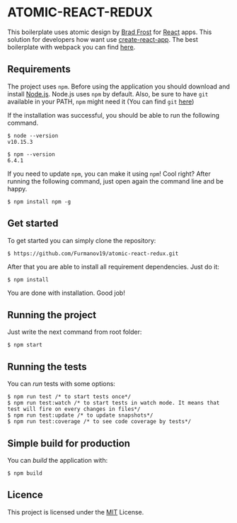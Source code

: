 # ATOMIC-REACT-REDUX

This boilerplate uses atomic design by [Brad Frost](http://bradfrost.com/) for [React](https://reactjs.org/) apps. This solution for developers how want use [create-react-app](https://github.com/facebook/create-react-app). The best boilerplate with webpack you can find [here](https://github.com/diegohaz/arc).

## Requirements

The project uses `npm`. Before using the application you should download and install
[Node.js](https://nodejs.org/en/). Node.js uses `npm` by default.
Also, be sure to have `git` available in your PATH, `npm` might need it (You can find `git` [here](https://git-scm.com/downloads))

If the installation was successful, you should be able to run the following command.

```
$ node --version
v10.15.3
```

```
$ npm --version
6.4.1
```

If you need to update `npm`, you can make it using `npm`! Cool right? After running the following command, just open again the command line and be happy.

```
$ npm install npm -g
```

## Get started

To get started you can simply clone the repository:

```
$ https://github.com/Furmanov19/atomic-react-redux.git
```

After that you are able to install all requirement dependencies. Just do it:

```
$ npm install
```

You are done with installation. Good job!

## Running the project

Just write the next command from root folder:

```
$ npm start
```

## Running the tests

You can _run_ tests with some options:

```
$ npm run test /* to start tests once*/
$ npm run test:watch /* to start tests in watch mode. It means that test will fire on every changes in files*/
$ npm run test:update /* to update snapshots*/
$ npm run test:coverage /* to see code coverage by tests*/
```

## Simple build for production

You can _build_ the application with:

```
$ npm build
```

## Licence

This project is licensed under the [MIT](https://choosealicense.com/licenses/mit/) License.
